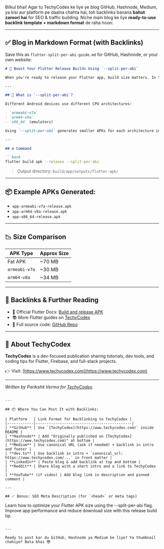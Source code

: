 Bilkul bhai! Agar tu TechyCodex ke liye ye blog GitHub, Hashnode, Medium, ya kisi aur platform pe daalna chahta hai, toh backlinks banana **bahut zaroori hai** for SEO & traffic building. Niche main blog ke liye **ready-to-use backlink template + markdown format** de raha hoon:

---

## ✅ **Blog in Markdown Format (with Backlinks)**

Save this as `flutter-split-per-abi-guide.md` for GitHub, Hashnode, or your own website:

````markdown
# 🚀 Boost Your Flutter Release Builds Using `--split-per-abi`

When you're ready to release your Flutter app, build size matters. In this post, learn how `flutter build apk --release --split-per-abi` helps reduce APK size and improve performance.

---

## 🧠 What is `--split-per-abi`?

Different Android devices use different CPU architectures:

- `armeabi-v7a`
- `arm64-v8a`
- `x86_64` (emulators)

Using `--split-per-abi` generates smaller APKs for each architecture instead of one fat APK.

---

## ⚙️ Command

```bash
flutter build apk --release --split-per-abi
````

> Output directory: `build/app/outputs/flutter-apk/`

---

## 📦 Example APKs Generated:

* `app-armeabi-v7a-release.apk`
* `app-arm64-v8a-release.apk`
* `app-x86_64-release.apk`

---

## 📉 Size Comparison

| APK Type      | Approx Size |
| ------------- | ----------- |
| Fat APK       | \~70 MB     |
| `armeabi-v7a` | \~30 MB     |
| `arm64-v8a`   | \~34 MB     |

---

## 🔗 Backlinks & Further Reading

* 📖 Official Flutter Docs: [Build and release APK](https://docs.flutter.dev/deployment/android#build-an-apk)
* 📚 More Flutter guides on [TechyCodex](https://www.techycodex.com)
* 🔧 Full source code: [GitHub Repo](https://github.com/TechyCodex/flutter-apk-split-guide)

---

## 💬 About TechyCodex

**TechyCodex** is a dev-focused publication sharing tutorials, dev tools, and coding tips for Flutter, Firebase, and full-stack projects.

👉 Visit: [https://www.techycodex.com](https://www.techycodex.com)

---

*Written by Parikshit Verma for [TechyCodex](https://www.techycodex.com).*

```

---

## 📦 Where You Can Post It with Backlinks:

| Platform   | Link Format for Backlinking to TechyCodex |
|------------|--------------------------------------------|
| **GitHub** | Use `[TechyCodex](https://www.techycodex.com)` inside README |
| **Hashnode** | Add "Originally published on [TechyCodex](https://www.techycodex.com)" at bottom |
| **Medium** | Use canonical URL (ask if needed) + backlink in intro and footer |
| **dev.to** | Use backlink in intro + `canonical_url: https://www.techycodex.com/...` in front matter |
| **LinkedIn** | Paste blog & add backlink at top and bottom |
| **Reddit** | Share blog with a short intro and a link to TechyCodex |
| **YouTube** (if video) | Add blog link in description and pinned comment |

---

## ✅ Bonus: SEO Meta Description (for `<head>` or meta tags)

```

Learn how to optimize your Flutter APK size using the --split-per-abi flag. Improve app performance and reduce download size with this release build tip.

```

---

Ready to post kar du GitHub, Hashnode ya Medium ke liye? Ya thumbnail chahiye? Bata bhai 😎
```
